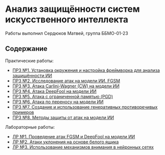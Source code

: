 # Анализ защищённости систем искусственного интеллекта

Работы выполнил Сердюков Матвей, группа ББМО-01-23

## Содержание

Практические работы:

- [ПРЗ №1. Установка окружения и настройка фреймворка для анализа защищённости ИИ](./prz-1/prz-1.ipynb)
- [ПРЗ №2. Исследование атак на модели ИИ. FGSM](./prz-2/prz-2.ipynb)
- [ПРЗ №3. Атака Carlini-Wagner (CW) на модели ИИ](./prz-3/prz-3.ipynb)
- [ПРЗ №4. Атака DeepFool на модели ИИ](./prz-4/prz-4.ipynb)
- [ПРЗ №5. Атака с ограниченной памятью (PGD)](./prz-5/prz-5.ipynb)
- [ПРЗ №6. Атака по переносу на модели ИИ](./prz-6/prz-6.ipynb)
- [ПРЗ №7. Создание и использование генеративных противоречивых примеров](./prz-7/prz-7.ipynb)
- [ПРЗ №8. Методы защиты от атак на модели ИИ](./prz-8/prz-8.ipynb)

Лабораторные работы:

- [ЛР №1. Проведение атак FGSM и DeepFool на модели ИИ](./lab-1/lab-01.ipynb)
- [ЛР №2. Атаки уклонения на основе белого ящика](./lab-2/lab2.ipynb)
- [ЛР №3. Использование механизмов внимания в нейронных сетях](./lab-3/lab3.ipynb)